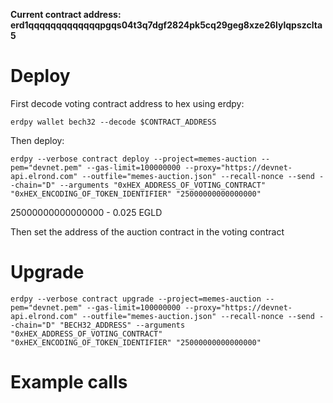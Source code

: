 **Current contract address: erd1qqqqqqqqqqqqqpgqs04t3q7dgf2824pk5cq29geg8xze26lylqpszclta5**

# Deploy

First decode voting contract address to hex using erdpy:

`erdpy wallet bech32 --decode $CONTRACT_ADDRESS`

Then deploy:

`erdpy --verbose contract deploy --project=memes-auction --pem="devnet.pem" --gas-limit=100000000 --proxy="https://devnet-api.elrond.com" --outfile="memes-auction.json" --recall-nonce --send --chain="D" --arguments "0xHEX_ADDRESS_OF_VOTING_CONTRACT" "0xHEX_ENCODING_OF_TOKEN_IDENTIFIER" "25000000000000000"`

25000000000000000 - 0.025 EGLD

Then set the address of the auction contract in the voting contract

# Upgrade

`erdpy --verbose contract upgrade --project=memes-auction --pem="devnet.pem" --gas-limit=100000000 --proxy="https://devnet-api.elrond.com" --outfile="memes-auction.json" --recall-nonce --send --chain="D" "BECH32_ADDRESS" --arguments "0xHEX_ADDRESS_OF_VOTING_CONTRACT" "0xHEX_ENCODING_OF_TOKEN_IDENTIFIER" "25000000000000000"`

# Example calls
